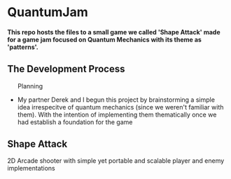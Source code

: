 # QuantumJam
<h4> This repo hosts the files to a small game we called 'Shape Attack' made for a game jam focused on Quantum Mechanics with its theme as 'patterns'. </h4>

<div>
  <h2>The Development Process</h2>
  <ul>
    <p>Planning</p>
    <li>My partner Derek and I begun this project by brainstorming a simple idea irrespecitve of quantum mechanics (since we weren't familiar with them). With 
  the intention of implementing them thematically once we had establish a foundation for the game</li>
  </ul> 
</div>  

<h2>Shape Attack</h2>
<p> 2D Arcade shooter with simple yet portable and scalable player and enemy implementations </p>
